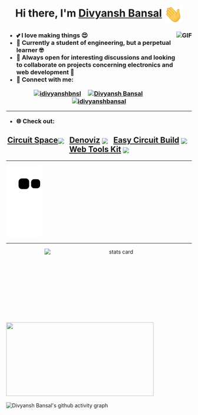 <h1 color="red" align="Center">  Hi there, I'm <a href="https://idivyanshbansal.tk/">Divyansh Bansal</a>&nbsp;<img src="https://raw.githubusercontent.com/ABSphreak/ABSphreak/master/gifs/Hi.gif" width="50" valign="middle" ></h1>
<h3>
<img align="right" alt="GIF" height="160px" src="https://media.giphy.com/media/du3J3cXyzhj75IOgvA/giphy.gif">

- 💕 I love making things 😍
- 🔭 Currently a student of engineering, but a perpetual learner 🤓
- 👯 Always open for interesting discussions and looking to collaborate on projects concerning electronics and web development 🙂
- 📧  Connect with me:
 
<p align="center">
<a href="https://twitter.com/idivyanshbnsl" target="blank"><img align="center" src="https://img.icons8.com/cute-clipart/64/000000/twitter.png" alt="idivyanshbnsl" height="50" width="50" /></a> &nbsp;&nbsp;&nbsp;
<a href="https://www.linkedin.com/in/idivyanshbansal/" target="blank"><img align="center" src="https://img.icons8.com/cute-clipart/64/000000/linkedin.png" alt="Divyansh Bansal" height="50" width="50" /></a>&nbsp;&nbsp;&nbsp;&nbsp;
<a href="https://www.instagram.com/idivyanshbansal/" target="blank"><img align="center" src="https://img.icons8.com/cute-clipart/64/000000/instagram-new.png" alt="idivyanshbansal" height="50" width="50" /></a>
</p>

 ---
 
- 🌐 Check out: </h3>

<h2 align= "center"><a href="https://circuitspace.cf/">Circuit Space</a><img src="https://webtoolskit.online/assets/img/circuitspace.png" width="50" valign="middle" >&nbsp;&nbsp;
<a href="https://denoviz.web.app/">Denoviz</a> <img src="https://denoviz.web.app/assets/img/og.png" width="50" valign="middle" >&nbsp;&nbsp;
<a href="https://easycircuitbuild.tech/">Easy Circuit Build</a> <img src="https://webtoolskit.online/assets/img/easy-circuit-build.webp" width="50" valign="middle" >&nbsp;&nbsp;
<a href="https://webtoolskit.online/">Web Tools Kit</a> <img src="https://webtoolskit.online/assets/img/og.png" width="50" valign="middle" ></h2>


---

  <img src="https://raw.githubusercontent.com/idivyanshbansal/idivyanshbansal/output/github-contribution-grid-snake.svg">
  
---

  <p>
    <a align= "center" href="https://github.com/idivyanshbansal">
  <img align="right" alt= "stats card" height="200px" width="400" src="https://github-readme-streak-stats.herokuapp.com/?user=idivyanshbansal&theme=radical">
<img height="200px" width="400" src="https://github-readme-stats.vercel.app/api?username=idivyanshbansal&count_private=true&theme=radical&show_icons=true" /></a>
  </p>

  ![Divyansh Bansal's github activity graph](https://activity-graph.herokuapp.com/graph?username=idivyanshbansal&theme=redical)
    
